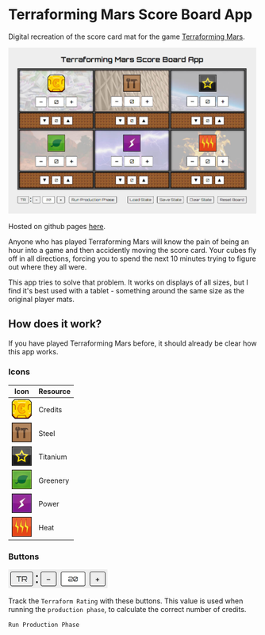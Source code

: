 # Terraforming Mars Score Board App

Digital recreation of the score card mat for the game [Terraforming Mars](https://boardgamegeek.com/boardgame/167791/terraforming-mars).

<img src="static/img/app_img.jpg" width=500px>

Hosted on github pages [here](https://steview-d.github.io/tm-score-app/).

Anyone who has played Terraforming Mars will know the pain of being an hour into a game and then accidently moving the score card. Your cubes fly off in all directions, forcing you to spend the next 10 minutes trying to figure out where they all were.

This app tries to solve that problem. It works on displays of all sizes, but I find it's best used with a tablet - something around the same size as the original player mats.

## How does it work?

If you have played Terraforming Mars before, it should already be clear how this app works.

### Icons

|Icon|Resource|
|---|---|
|<img src="static/img/credits_icon.png" width=40px>|Credits|
|<img src="static/img/steel_icon.png" width=40px>|Steel|
|<img src="static/img/titanium_icon.png" width=40px>|Titanium|
|<img src="static/img/greenery_icon.png" width=40px>|Greenery|
|<img src="static/img/power_icon.png" width=40px>|Power|
|<img src="static/img/heat_icon.png" width=40px>|Heat|

### Buttons

<img src="static/img/tr_btns.png" width=200px>

Track the `Terraform Rating` with these buttons. This value is used when running the `production phase`, to calculate the correct number of credits.


```
Run Production Phase
```
